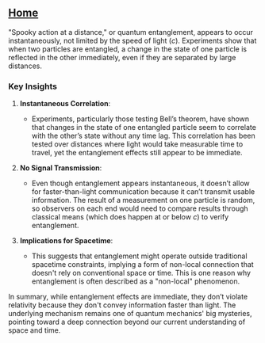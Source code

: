 [Home](https://github.com/cpsource/UFT)
---

"Spooky action at a distance," or quantum entanglement, appears to occur instantaneously, not limited by the speed of light ($c$). Experiments show that when two particles are entangled, a change in the state of one particle is reflected in the other immediately, even if they are separated by large distances.

### Key Insights

1. **Instantaneous Correlation**:
   - Experiments, particularly those testing Bell’s theorem, have shown that changes in the state of one entangled particle seem to correlate with the other’s state without any time lag. This correlation has been tested over distances where light would take measurable time to travel, yet the entanglement effects still appear to be immediate.

2. **No Signal Transmission**:
   - Even though entanglement appears instantaneous, it doesn’t allow for faster-than-light communication because it can’t transmit usable information. The result of a measurement on one particle is random, so observers on each end would need to compare results through classical means (which does happen at or below $c$) to verify entanglement.

3. **Implications for Spacetime**:
   - This suggests that entanglement might operate outside traditional spacetime constraints, implying a form of non-local connection that doesn't rely on conventional space or time. This is one reason why entanglement is often described as a "non-local" phenomenon.

In summary, while entanglement effects are immediate, they don’t violate relativity because they don't convey information faster than light. The underlying mechanism remains one of quantum mechanics' big mysteries, pointing toward a deep connection beyond our current understanding of space and time.

